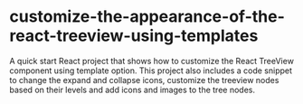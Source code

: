 # customize-the-appearance-of-the-react-treeview-using-templates
A quick start React project that shows how to customize the React TreeView component using template option. This project also includes a code snippet to change the expand and collapse icons, customize the treeview nodes based on their levels and add icons and images to the tree nodes.
